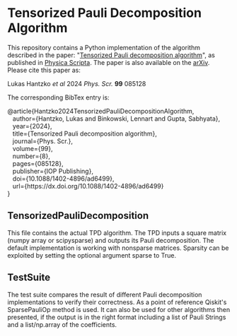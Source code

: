 # Tensorized Pauli Decomposition Algorithm

This repository contains a Python implementation of the algorithm described in the paper: "[Tensorized Pauli decomposition algorithm](https://iopscience.iop.org/article/10.1088/1402-4896/ad6499)", as published in [Physica Scripta](https://iopscience.iop.org/journal/1402-4896). The paper is also available on the [arXiv](https://doi.org/10.48550/arXiv.2310.13421). Please cite this paper as:

Lukas Hantzko *et al* 2024 *Phys. Scr.* **99** 085128

The corresponding BibTex entry is:

@article{Hantzko2024TensorizedPauliDecompositionAlgorithm,  
&nbsp;&nbsp; author={Hantzko, Lukas and Binkowski, Lennart and Gupta, Sabhyata},  
&nbsp;&nbsp; year={2024},  
&nbsp;&nbsp; title={Tensorized Pauli decomposition algorithm},  
&nbsp;&nbsp; journal={Phys. Scr.},  
&nbsp;&nbsp; volume={99},  
&nbsp;&nbsp; number={8},  
&nbsp;&nbsp; pages={085128},  
&nbsp;&nbsp; publisher={IOP Publishing},  
&nbsp;&nbsp; doi={10.1088/1402-4896/ad6499},  
&nbsp;&nbsp; url={ht<span>tps://</span>dx.doi.org/10.1088/1402-4896/ad6499}  
}

## TensorizedPauliDecomposition
This file contains the actual TPD algorithm.
The TPD inputs a square matrix (numpy array or scipysparse) and outputs its Pauli decomposition.
The default implementation is working with nonsparse matrices.
Sparsity can be exploited by setting the optional argument sparse to True.
## TestSuite
The test suite compares the result of different Pauli decomposition implementations to verify their correctness.
As a point of reference Qiskit's SparsePauliOp method is used.
It can also be used for other algorithms then presented, if the output is in the right format including a list of Pauli Strings and a list/np.array of the coefficients.
